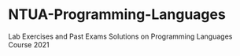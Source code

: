 # NTUA-Programming-Languages
Lab Exercises and Past Exams Solutions on Programming Languages Course 2021
